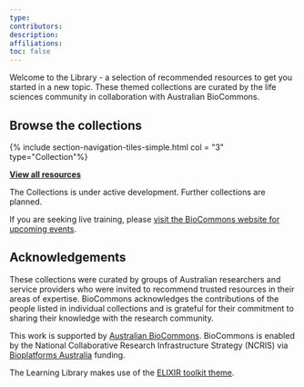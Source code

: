 ```yaml
---
type: 
contributors: 
description: 
affiliations: 
toc: false
---
```

Welcome to the Library - a selection of recommended resources to get you started in a new topic. These themed collections are curated by the life sciences community in collaboration with Australian BioCommons.

## Browse the collections


{% include section-navigation-tiles-simple.html col = "3" type="Collection"%}

**[View all resources](resources)**

The Collections is under active development. Further collections are planned.

If you are seeking live training, please [visit the BioCommons website for upcoming events](https://www.biocommons.org.au/webinars-workshops).

## Acknowledgements
These collections were curated by groups of Australian researchers and service providers who were invited to recommend trusted resources in their areas of expertise. BioCommons acknowledges the contributions of the people listed in individual collections and is grateful for their commitment to sharing their knowledge with the research community.

This work is supported by [Australian BioCommons](https://www.biocommons.org.au/). BioCommons is enabled by the National Collaborative Research Infrastructure Strategy (NCRIS) via [Bioplatforms Australia](https://bioplatforms.com/) funding.


The Learning Library makes use of the [ELIXIR toolkit theme](https://github.com/ELIXIR-Belgium/elixir-toolkit-theme).
